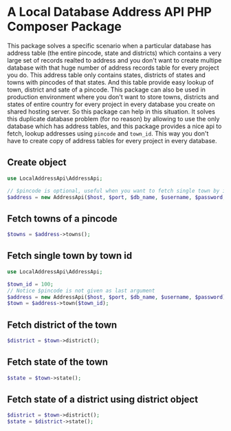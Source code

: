 # A Local Database Address API PHP Composer Package
This package solves a specific scenario when a particular database has address table (the entire pincode, state and districts) which contains a very large set of records realted to address and you don't want to create multipe database with that huge number of address records table for every project you do.
This address table only contains states, districts of states and towns with pincodes of that states. And this table provide easy lookup of town, district and sate of a pincode.
This package can also be used in production environment where you don't want to store towns, districts and states of entire country for every project in every database you create on shared hosting server.
So this package can help in this situation.
It solves this duplicate database problem (for no reason) by allowing to use the only database which has address tables, and this package provides a nice api to fetch, lookup addresses using `pincode` and `town_id`.
This way you don't have to create copy of address tables for every project in every database.

## Create object
```php
use LocalAddressApi\AddressApi;

// $pincode is optional, useful when you want to fetch single town by id
$address = new AddressApi($host, $port, $db_name, $username, $password, $pincode);
```

## Fetch towns of a pincode
```php
$towns = $address->towns();
```

## Fetch single town by town id
```php
use LocalAddressApi\AddressApi;

$town_id = 100;
// Notice $pincode is not given as last argument
$address = new AddressApi($host, $port, $db_name, $username, $password);
$town = $address->town($town_id);
```

## Fetch district of the town
```php
$district = $town->district();
```

## Fetch state of the town
```php
$state = $town->state();
```

## Fetch state of a district using district object
```php
$district = $town->district();
$state = $district->state();
```
